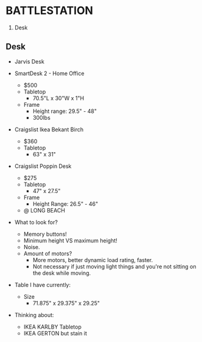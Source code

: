# BATTLESTATION

1. Desk

## Desk

- Jarvis Desk
- SmartDesk 2 - Home Office
  - \$500
  - Tabletop
    - 70.5"L x 30"W x 1"H
  - Frame
    - Height range: 29.5" - 48"
    - 300lbs
- Craigslist Ikea Bekant Birch
  - \$360
  - Tabletop
    - 63" x 31"
- Craigslist Poppin Desk

  - \$275
  - Tabletop
    - 47" x 27.5"
  - Frame
    - Height Range: 26.5" - 46"
  - @ LONG BEACH

- What to look for?

  - Memory buttons!
  - Minimum height VS maximum height!
  - Noise.
  - Amount of motors?
    - More motors, better dynamic load rating, faster.
    - Not necessary if just moving light things and you're not sitting on the desk while moving.

- Table I have currently:

  - Size
    - 71.875" x 29.375" x 29.25"

- Thinking about:
  - IKEA KARLBY Tabletop
  - IKEA GERTON but stain it
